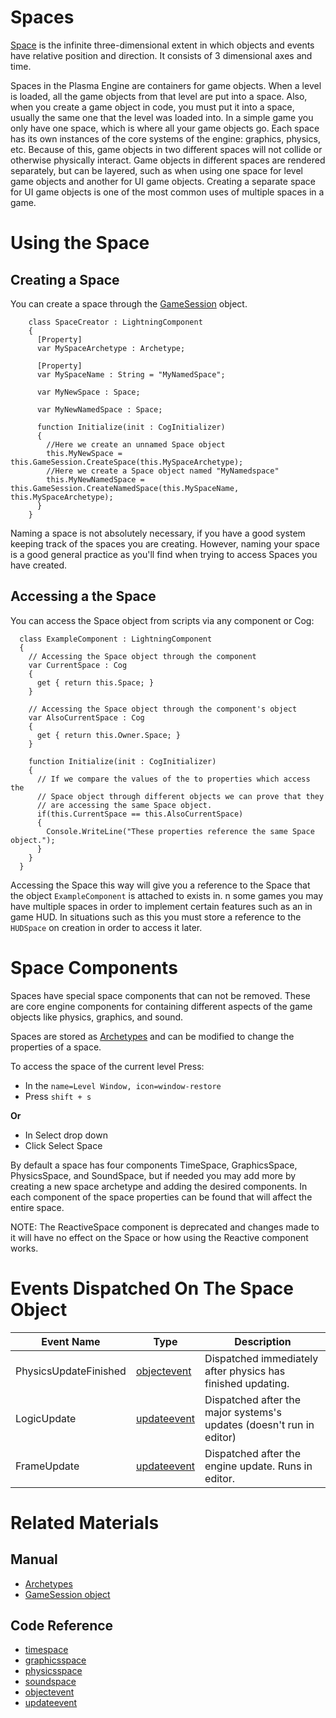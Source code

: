 # Spaces
[Space](https://github.com/PlasmaEngine/PlasmaDocs/tree/master/docs/C%2B%2B/code_reference/class_reference/space.markdown) is the infinite three-dimensional extent in which objects and events have relative position and direction. It consists of 3 dimensional axes and time.

Spaces in the Plasma Engine are containers for game objects. When a level is loaded, all the game objects from that level are put into a space. Also, when you create a game object in code, you must put it into a space, usually the same one that the level was loaded into. In a simple game you only have one space, which is where all your game objects go. Each space has its own instances of the core systems of the engine: graphics, physics, etc. Because of this, game objects in two different spaces will not collide or otherwise physically interact. Game objects in different spaces are rendered separately, but can be layered, such as when using one space for level game objects and another for UI game objects. Creating a separate space for UI game objects is one of the most common uses of multiple spaces in a game.

# Using the Space
## Creating a Space
You can create a space through the [GameSession](https://plasmaengine.github.io/PlasmaDocs/Manual/architecture/objects/gamesession.markdown) object.

```
    class SpaceCreator : LightningComponent
    {
      [Property]
      var MySpaceArchetype : Archetype;
      
      [Property]
      var MySpaceName : String = "MyNamedSpace";
      
      var MyNewSpace : Space;
      
      var MyNewNamedSpace : Space;
      
      function Initialize(init : CogInitializer)
      {
        //Here we create an unnamed Space object
        this.MyNewSpace = this.GameSession.CreateSpace(this.MySpaceArchetype);
        //Here we create a Space object named "MyNamedspace"
        this.MyNewNamedSpace = this.GameSession.CreateNamedSpace(this.MySpaceName, this.MySpaceArchetype);
      }
    }

```


Naming a space is not absolutely necessary, if you have a good system keeping track of the spaces you are creating. However, naming your space is a good general practice as you'll find when trying to access Spaces you have created.

## Accessing a the Space
You can access the Space object from scripts via any component or Cog:

```
  class ExampleComponent : LightningComponent
  {
    // Accessing the Space object through the component
    var CurrentSpace : Cog
    {
      get { return this.Space; }
    }
    
    // Accessing the Space object through the component's object
    var AlsoCurrentSpace : Cog
    {
      get { return this.Owner.Space; }
    }
    
    function Initialize(init : CogInitializer)
    {
      // If we compare the values of the to properties which access the
      // Space object through different objects we can prove that they
      // are accessing the same Space object.
      if(this.CurrentSpace == this.AlsoCurrentSpace)
      {
        Console.WriteLine("These properties reference the same Space object.");
      }
    }
  }

```


Accessing the Space this way will give you a reference to the Space that the object `ExampleComponent` is attached to exists in.
n some games you may have multiple spaces in order to implement certain features such as an in game HUD. In situations such as this you must store a reference to the `HUDSpace` on creation in order to access it later.

# Space Components
Spaces have special space components that can not be removed. These are core engine components for containing different aspects of the game objects like physics, graphics, and sound.

Spaces are stored as [Archetypes](https://plasmaengine.github.io/PlasmaDocs/Manual/architecture/archetypes.markdown) and can be modified to change the properties of a space.

To access the space of the current level Press: 

 - In the `name=Level Window, icon=window-restore`
 - Press `shift + s`

**Or**

 - In Select drop down
 - Click Select Space


By default a space has four components TimeSpace, GraphicsSpace, PhysicsSpace, and SoundSpace, but if needed you may add more by creating a new space archetype and adding the desired components. In each component of the space properties can be found that will affect the entire space.

NOTE: The ReactiveSpace component is deprecated and changes made to it will have no effect on the Space or how using the Reactive component works.


# Events Dispatched On The Space Object


| Event Name                | Type                       | Description                                                         |
|---------------------------|----------------------------|---------------------------------------------------------------------|
| PhysicsUpdateFinished     | [objectevent](https://plasmaengine.github.io/PlasmaDocs/Manual//code_reference/class_reference/objectevent.markdown) | Dispatched immediately after physics has finished updating.         |
| LogicUpdate               | [updateevent](https://plasmaengine.github.io/PlasmaDocs/Manual//code_reference/class_reference/updateevent.markdown) | Dispatched after the major systems's updates (doesn't run in editor)|
| FrameUpdate               | [updateevent](https://plasmaengine.github.io/PlasmaDocs/Manual//code_reference/class_reference/updateevent.markdown) | Dispatched after the engine update. Runs in editor.                 |


# Related Materials
## Manual
- [Archetypes](https://plasmaengine.github.io/PlasmaDocs/Manual/architecture/archetypes.markdown)
- [GameSession object](https://plasmaengine.github.io/PlasmaDocs/Manual/architecture/objects/gamesession.markdown)
## Code Reference
- [timespace](https://github.com/PlasmaEngine/PlasmaDocs/tree/master/docs/C%2B%2B/code_reference/class_reference/timespace.markdown)
- [graphicsspace](https://github.com/PlasmaEngine/PlasmaDocs/tree/master/docs/C%2B%2B/code_reference/class_reference/graphicsspace.markdown)
- [physicsspace](https://plasmaengine.github.io/PlasmaDocs/Manual/physics/physicsspace.markdown)
- [soundspace](https://plasmaengine.github.io/PlasmaDocs/Manual/audio/soundspace.markdown)
- [objectevent](https://plasmaengine.github.io/PlasmaDocs/Manual//code_reference/class_reference/objectevent.markdown)
- [updateevent](https://plasmaengine.github.io/PlasmaDocs/Manual//code_reference/class_reference/updateevent.markdown)
 

 